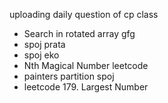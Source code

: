 uploading daily question of cp class
- Search in rotated array gfg
- spoj prata
- spoj eko
- Nth Magical Number leetcode
- painters partition spoj
- leetcode 179. Largest Number